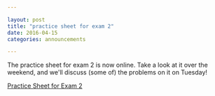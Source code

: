 ```yaml
---

layout: post
title: "practice sheet for exam 2"
date: 2016-04-15
categories: announcements

---
```


The practice sheet for exam 2 is now online. Take a look at it over the weekend, and we'll discuss (some of) the problems on it on Tuesday!

[Practice Sheet for Exam 2](http://dkrashen.github.io/graphtheory/practice2.pdf)